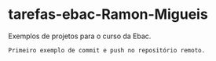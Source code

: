 # tarefas-ebac-Ramon-Migueis
  Exemplos de projetos para o curso da Ebac.

    Primeiro exemplo de commit e push no repositório remoto.
